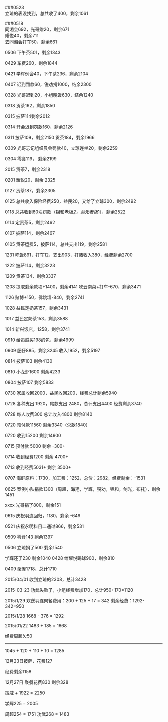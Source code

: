  
###0523<br>
立琼的表没找到，总共收了400，剩余1061<br>

###0518<br>
同湘会692，光哥赠20，剩余671<br>
耀悦40，剩余711<br>
去同湘会打车50，剩余661<br>

0506
下午茶501，剩余1343

0429
车费260，剩余1844

0421
学辉例会40，下午茶236，剩余2104

0407
迟到罚款60，锐劝捐1000，结余2300

0328
光哥迟到20，小组晚饭630，结余1240

0318
贡茶162，剩余1850

0315
披萨114剩余2012

0314
开会迟到罚款160，剩余2126

0311
披萨109，剩余2150
贡茶184，剩余1966

0309
光哥忘记组织晨会罚款40，立琼连坐20，剩余2259

0304
零食119， 剩余2199

2015
贡茶7，剩余2318

0201
耀悦20，剩余 2325

0127
贡茶187，剩余2305

0125
总共收入保险经费250，益民20，又给了立琼300，剩余2492

0118
总共收到60块罚款（锦和老板*2，剑光老板*1），剩余2522

0114
定贡茶5，剩余2462

0107
披萨114，剩余2467

0105
贡茶运费5，披萨114，总共支出119，剩余2581

1231
吃饭891，打车12，支出903，打赌收入380，经费剩余2700

1222
披萨114，剩余3223

1209
贡茶134，剩余3337

1208
提取剩余款项+1400，剩余4141
吃云南菜+打车-670，剩余3471

1126
赌博+150，佛跳墙-840，剩余2741

1028
益民定奶茶157，剩余3431

1017
益民定奶茶153，剩余3588

1014
新兴饭店，1258，剩余3741

0910
给策威买198的包，剩余4999

0909
肥仔885，剩余3245
收入1952，剩余5197

0814
披萨103 剩余4130

0810
小龙虾1600 剩余4233

0804
披萨107 剩余5833


0730
家属收回2000，益民收回200，经费总计剩余5940

0728
各种支出 1920，尾款支出 2480，总计支出4400
经费剩余3740

0728
每人收费300 总计收入4800
剩余8140

0720
预付款11560
剩余3340（欠款1840）

0720
收到15200
剩余14900

0715 预付款 5000
剩余 -300+

0714 收到经费1200
剩余 4700+

0713 收到经费5031+
剩余 3500+

0707
海鲜原料：1730，加工费：1252，总价：2982，经费剩余：-1531

0625
案例小队捐款1300（周超，海翔，学辉，锐劝，锦和，剑光，布托），剩余1451

xxxx
光哥捐了800，剩余151

0615 
庆祝羽连回归，1180，剩余 -649

0521
庆祝永明科目二通过866，剩余531

0509
零食143 剩余1397


0506
立琼捐了500 剩余1540

学辉还了230 剩余1040
0428
给耀悦踢球900，剩余810

0409
聚餐1718，总计1710

2015/04/01
收到立琼的2308，总计3428

2015-03-23
功武失败了，小组经费增加170，总计950+170=1120

2015/1/29
欢送羽连聚餐费用：200 + 125 + 17 = 342
剩余经费：1292-342=950

2015/1/28
1668 - 376 = 1292

2015/01/22
1483 + 185 = 1668

经费周超欠50

------------------------------
1045 + 120 + 110 + 10 = 1285

12月23日披萨，花费127

经费剩余1158

12月27日 聚餐花费830 剩余328


策威 + 1922 = 2250

学辉225 = 2005

周超254 = 1751
功武268 = 1483

